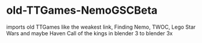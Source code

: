 # old-TTGames-NemoGSCBeta

imports old TTGames like the weakest link, Finding Nemo, TWOC, Lego Star Wars and maybe Haven Call of the kings in blender 3 to blender 3x
